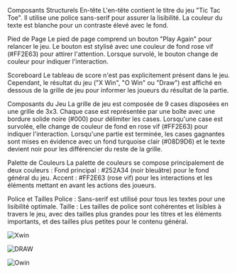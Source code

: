 
Composants Structurels
En-tête
L'en-tête contient le titre du jeu "Tic Tac Toe".
Il utilise une police sans-serif pour assurer la lisibilité.
La couleur du texte est blanche pour un contraste élevé avec le fond.


Pied de Page
Le pied de page comprend un bouton "Play Again" pour relancer le jeu.
Le bouton est stylisé avec une couleur de fond rose vif (#FF2E63) pour attirer l'attention.
Lorsque survolé, le bouton change de couleur pour indiquer l'interaction.


Scoreboard
Le tableau de score n'est pas explicitement présent dans le jeu. Cependant, le résultat du jeu ("X Win", "O Win" ou "Draw") est affiché en dessous de la grille de jeu pour informer les joueurs du résultat de la partie.


Composants du Jeu
La grille de jeu est composée de 9 cases disposées en une grille de 3x3.
Chaque case est représentée par une boîte avec une bordure solide noire (#000) pour délimiter les cases.
Lorsqu'une case est survolée, elle change de couleur de fond en rose vif (#FF2E63) pour indiquer l'interaction.
Lorsqu'une partie est terminée, les cases gagnantes sont mises en évidence avec un fond turquoise clair (#08D9D6) et le texte devient noir pour les différencier du reste de la grille.

Palette de Couleurs
La palette de couleurs se compose principalement de deux couleurs :
Fond principal : #252A34 (noir bleuâtre) pour le fond général du jeu.
Accent : #FF2E63 (rose vif) pour les interactions et les éléments mettant en avant les actions des joueurs.


Police et Tailles
Police : Sans-serif est utilisé pour tous les textes pour une lisibilité optimale.
Taille : Les tailles de police sont cohérentes et lisibles à travers le jeu, avec des tailles plus grandes pour les titres et les éléments importants, et des tailles plus petites pour le contenu général.














![Xwin](https://github.com/exaucee2/tic-tac-toe/assets/115640641/e8aae5ed-87a6-488b-a44a-60181dc26eeb)


![DRAW](https://github.com/exaucee2/tic-tac-toe/assets/115640641/2bb862e5-845b-480c-b792-2c6d6a8a489c)


![Owin](https://github.com/exaucee2/tic-tac-toe/assets/115640641/587ec860-016e-4954-8294-dbc55fcfed41)

